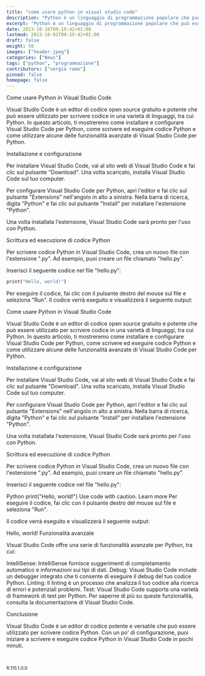 ```yaml
---
title: "come usare python in visual studio code"
description: "Python è un linguaggio di programmazione popolare che può essere utilizzato per una varietà di attività, tra cui lavorare con i file."
excerpt: "Python è un linguaggio di programmazione popolare che può essere utilizzato per una varietà di attività, tra cui lavorare con i file. In questo articolo, impareremo come usare Python per aprire, leggere e ..."
date: 2023-10-16T09:19:42+01:00
lastmod: 2023-16-01T09:19:42+01:00
draft: false
weight: 50
images: ["header.jpeg"]
categories: ["News"]
tags: ["python", "programmazione"]
contributors: ["sergio rame"]
pinned: false
homepage: false
---
```




Come usare Python in Visual Studio Code

Visual Studio Code è un editor di codice open source gratuito e potente che può essere utilizzato per scrivere codice in una varietà di linguaggi, tra cui Python. In questo articolo, ti mostreremo come installare e configurare Visual Studio Code per Python, come scrivere ed eseguire codice Python e come utilizzare alcune delle funzionalità avanzate di Visual Studio Code per Python.

Installazione e configurazione

Per installare Visual Studio Code, vai al sito web di Visual Studio Code e fai clic sul pulsante "Download". Una volta scaricato, installa Visual Studio Code sul tuo computer.

Per configurare Visual Studio Code per Python, apri l'editor e fai clic sul pulsante "Extensions" nell'angolo in alto a sinistra. Nella barra di ricerca, digita "Python" e fai clic sul pulsante "Install" per installare l'estensione "Python".

Una volta installata l'estensione, Visual Studio Code sarà pronto per l'uso con Python.

Scrittura ed esecuzione di codice Python

Per scrivere codice Python in Visual Studio Code, crea un nuovo file con l'estensione ".py". Ad esempio, puoi creare un file chiamato "hello.py".

Inserisci il seguente codice nel file "hello.py":


```bash
print("Hello, world!")
```

Per eseguire il codice, fai clic con il pulsante destro del mouse sul file e seleziona "Run".
Il codice verrà eseguito e visualizzerà il seguente output:


Come usare Python in Visual Studio Code

Visual Studio Code è un editor di codice open source gratuito e potente che può essere utilizzato per scrivere codice in una varietà di linguaggi, tra cui Python. In questo articolo, ti mostreremo come installare e configurare Visual Studio Code per Python, come scrivere ed eseguire codice Python e come utilizzare alcune delle funzionalità avanzate di Visual Studio Code per Python.

Installazione e configurazione

Per installare Visual Studio Code, vai al sito web di Visual Studio Code e fai clic sul pulsante "Download". Una volta scaricato, installa Visual Studio Code sul tuo computer.

Per configurare Visual Studio Code per Python, apri l'editor e fai clic sul pulsante "Extensions" nell'angolo in alto a sinistra. Nella barra di ricerca, digita "Python" e fai clic sul pulsante "Install" per installare l'estensione "Python".

Una volta installata l'estensione, Visual Studio Code sarà pronto per l'uso con Python.

Scrittura ed esecuzione di codice Python

Per scrivere codice Python in Visual Studio Code, crea un nuovo file con l'estensione ".py". Ad esempio, puoi creare un file chiamato "hello.py".

Inserisci il seguente codice nel file "hello.py":

Python
print("Hello, world!")
Use code with caution. Learn more
Per eseguire il codice, fai clic con il pulsante destro del mouse sul file e seleziona "Run".

Il codice verrà eseguito e visualizzerà il seguente output:

Hello, world!
Funzionalità avanzate

Visual Studio Code offre una serie di funzionalità avanzate per Python, tra cui:

IntelliSense: IntelliSense fornisce suggerimenti di completamento automatico e informazioni sui tipi di dati.
Debug: Visual Studio Code include un debugger integrato che ti consente di eseguire il debug del tuo codice Python.
Linting: Il linting è un processo che analizza il tuo codice alla ricerca di errori e potenziali problemi.
Test: Visual Studio Code supporta una varietà di framework di test per Python.
Per saperne di più su queste funzionalità, consulta la documentazione di Visual Studio Code.

Conclusione

Visual Studio Code è un editor di codice potente e versatile che può essere utilizzato per scrivere codice Python. Con un po' di configurazione, puoi iniziare a scrivere e eseguire codice Python in Visual Studio Code in pochi minuti.


<br>
<p style="font-size: 12px;">R.115.1.0.0</p>
<br>
